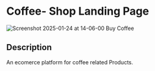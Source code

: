 # Coffee- Shop Landing Page 
![Screenshot 2025-01-24 at 14-06-00 Buy Coffee](https://github.com/user-attachments/assets/1bc28628-a9e6-460f-8da8-44a67c0756a7)




## Description
An ecomerce platform for coffee related Products.



